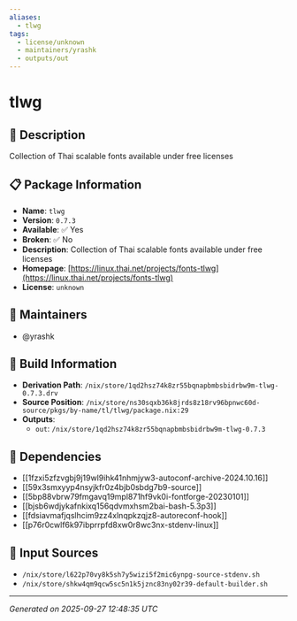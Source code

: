 ```yaml
---
aliases:
  - tlwg
tags:
  - license/unknown
  - maintainers/yrashk
  - outputs/out
---
```


# tlwg

## 📝 Description

Collection of Thai scalable fonts available under free licenses

## 📋 Package Information

- **Name**: `tlwg`
- **Version**: `0.7.3`
- **Available**: ✅ Yes
- **Broken**: ✅ No
- **Description**: Collection of Thai scalable fonts available under free licenses
- **Homepage**: [https://linux.thai.net/projects/fonts-tlwg](https://linux.thai.net/projects/fonts-tlwg)
- **License**: `unknown`
## 👥 Maintainers

- @yrashk


## 🔧 Build Information

- **Derivation Path**: `/nix/store/1qd2hsz74k8zr55bqnapbmbsbidrbw9m-tlwg-0.7.3.drv`
- **Source Position**: `/nix/store/ns30sqxb36k8jrds8z18rv96bpnwc60d-source/pkgs/by-name/tl/tlwg/package.nix:29`
- **Outputs**:
  - `out`:  `/nix/store/1qd2hsz74k8zr55bqnapbmbsbidrbw9m-tlwg-0.7.3`

## 🔗 Dependencies

- [[1fzxi5zfzvgbj9j19wl9ihk41nhmjyw3-autoconf-archive-2024.10.16]]
- [[59x3smxyyp4nsyjkfr0z4bjb0sbdg7b9-source]]
- [[5bp88vbrw79fmgavq19mpl871hf9vk0i-fontforge-20230101]]
- [[bjsb6wdjykafnkixq156qdvmxhsm2bai-bash-5.3p3]]
- [[fdsiavmafjqslhcim9zz4xlnqpkzqjz8-autoreconf-hook]]
- [[p76r0cwlf6k97ibprrpfd8xw0r8wc3nx-stdenv-linux]]

## 📁 Input Sources

- `/nix/store/l622p70vy8k5sh7y5wizi5f2mic6ynpg-source-stdenv.sh`
- `/nix/store/shkw4qm9qcw5sc5n1k5jznc83ny02r39-default-builder.sh`

---
*Generated on 2025-09-27 12:48:35 UTC*
